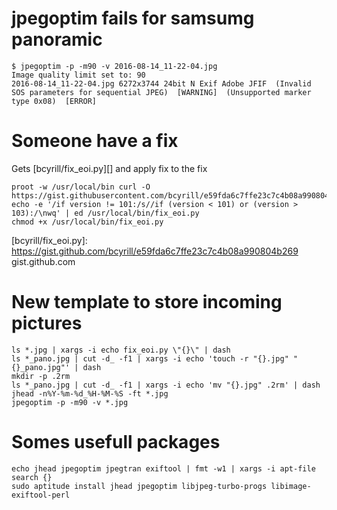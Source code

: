 # jpegoptim fails for samsumg panoramic

```console
$ jpegoptim -p -m90 -v 2016-08-14_11-22-04.jpg
Image quality limit set to: 90
2016-08-14_11-22-04.jpg 6272x3744 24bit N Exif Adobe JFIF  (Invalid SOS parameters for sequential JPEG)  [WARNING]  (Unsupported marker type 0x08)  [ERROR]
```

# Someone have a fix

Gets [bcyrill/fix_eoi.py][] and apply fix to the fix

```
proot -w /usr/local/bin curl -O https://gist.githubusercontent.com/bcyrill/e59fda6c7ffe23c7c4b08a990804b269/raw/e2821f480abd114a5a0062dbd3eed474a362a51d/fix_eoi.py
echo -e '/if version != 101:/s//if (version < 101) or (version > 103):/\nwq' | ed /usr/local/bin/fix_eoi.py
chmod +x /usr/local/bin/fix_eoi.py
```

[bcyrill/fix_eoi.py]: https://gist.github.com/bcyrill/e59fda6c7ffe23c7c4b08a990804b269 gist.github.com

# New template to store incoming pictures

```
ls *.jpg | xargs -i echo fix_eoi.py \"{}\" | dash
ls *_pano.jpg | cut -d_ -f1 | xargs -i echo 'touch -r "{}.jpg" "{}_pano.jpg"' | dash
mkdir -p .2rm
ls *_pano.jpg | cut -d_ -f1 | xargs -i echo 'mv "{}.jpg" .2rm' | dash
jhead -n%Y-%m-%d_%H-%M-%S -ft *.jpg
jpegoptim -p -m90 -v *.jpg
```

# Somes usefull packages

```
echo jhead jpegoptim jpegtran exiftool | fmt -w1 | xargs -i apt-file search {}
sudo aptitude install jhead jpegoptim libjpeg-turbo-progs libimage-exiftool-perl
```
